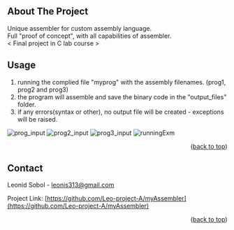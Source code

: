 
<a name="readme-top"></a>

<!-- ABOUT THE PROJECT -->
## About The Project

Unique assembler for custom assembly language.  
Full "proof of concept", with all capabilities of assembler.  
< Final project in C lab course >

<!-- USAGE EXAMPLES -->
## Usage

1. running the complied file "myprog" with the assembly filenames. (prog1, prog2 and prog3)
2. the program will assemble and save the binary code in the "output_files" folder.
3. if any errors(syntax or other), no output file will be created - exceptions will be raised.

![prog_input](https://user-images.githubusercontent.com/74867910/194926833-4751e0ff-7200-413b-9c10-56b7b1bf786b.png)
![prog2_input](https://user-images.githubusercontent.com/74867910/194926841-eb4177b9-67cd-4c2a-b721-2808500739e7.png)
![prog3_input](https://user-images.githubusercontent.com/74867910/194926854-ff85cb51-8c98-43ae-b0b7-d852b7e3e130.png)
![runningExm](https://user-images.githubusercontent.com/74867910/194926857-6e4b64e7-f5ac-426e-871f-926c1100b2a1.png)

<p align="right">(<a href="#readme-top">back to top</a>)</p>

<!-- CONTACT -->
## Contact

Leonid Sobol - leonis313@gmail.com

Project Link: [https://github.com/Leo-project-A/myAssembler](https://github.com/Leo-project-A/myAssembler)

<p align="right">(<a href="#readme-top">back to top</a>)</p>
